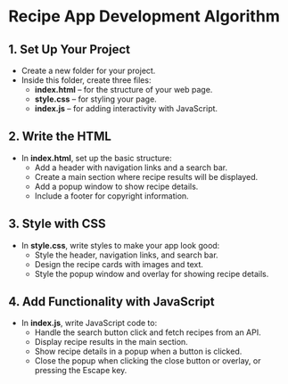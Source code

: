 # Recipe App Development Algorithm

## 1. Set Up Your Project

- Create a new folder for your project.
- Inside this folder, create three files:
  - **index.html** – for the structure of your web page.
  - **style.css** – for styling your page.
  - **index.js** – for adding interactivity with JavaScript.

## 2. Write the HTML

- In **index.html**, set up the basic structure:
  - Add a header with navigation links and a search bar.
  - Create a main section where recipe results will be displayed.
  - Add a popup window to show recipe details.
  - Include a footer for copyright information.

## 3. Style with CSS

- In **style.css**, write styles to make your app look good:
  - Style the header, navigation links, and search bar.
  - Design the recipe cards with images and text.
  - Style the popup window and overlay for showing recipe details.

## 4. Add Functionality with JavaScript

- In **index.js**, write JavaScript code to:
  - Handle the search button click and fetch recipes from an API.
  - Display recipe results in the main section.
  - Show recipe details in a popup when a button is clicked.
  - Close the popup when clicking the close button or overlay, or pressing the Escape key.
